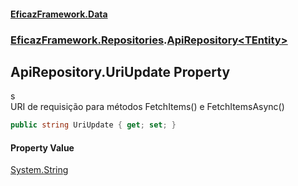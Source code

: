 #### [EficazFramework.Data](EficazFrameworkData.md 'EficazFramework Data')
### [EficazFramework.Repositories](EficazFrameworkData.md#EficazFramework.Repositories 'EficazFramework.Repositories').[ApiRepository&lt;TEntity&gt;](EficazFramework.Repositories/ApiRepository_TEntity_.md 'EficazFramework.Repositories.ApiRepository<TEntity>')

## ApiRepository<TEntity>.UriUpdate Property

s  
            URI de requisição para métodos FetchItems() e FetchItemsAsync()

```csharp
public string UriUpdate { get; set; }
```

#### Property Value
[System.String](https://docs.microsoft.com/en-us/dotnet/api/System.String 'System.String')